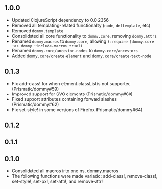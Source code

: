 ## 1.0.0

* Updated ClojureScript dependency to 0.0-2356
* Removed all templating-related functionality (`node`, `deftemplate`, etc)
* Removed `dommy.template`
* Consolidated all core functionality to `dommy.core`, removing `dommy.attrs`
* Renamed `dommy.macros` to `dommy.core`, allowing `(:require [dommy.core :as dommy :include-macros true])`
* Renamed `dommy.core/ancestor-nodes` to `dommy.core/ancestors`
* Added `dommy.core/create-element` and `dommy.core/create-text-node`

## 0.1.3

* Fix add-class! for when element.classList is not supported (Prismatic/dommy#59)
* Improved support for SVG elements (Prismatic/dommy#60)
* Fixed support attributes containing forward slashes (Prismatic/dommy#62)
* Fix set-style! in some versions of Firefox (Prismatic/dommy#64)

## 0.1.2

## 0.1.1

## 0.1.0

* Consolidated all macros into one ns, dommy.macros
* The following functions were made variadic: add-class!, remove-class!, set-style!, set-px!, set-attr!, and remove-attr!
